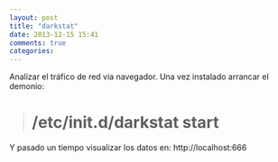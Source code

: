 ```yaml
---
layout: post
title: "darkstat"
date: 2013-12-15 15:41
comments: true
categories: 
---
```

Analizar el tráfico de red via navegador. Una vez instalado arrancar el demonio:

># /etc/init.d/darkstat start

Y pasado un tiempo visualizar los datos en: http://localhost:666

